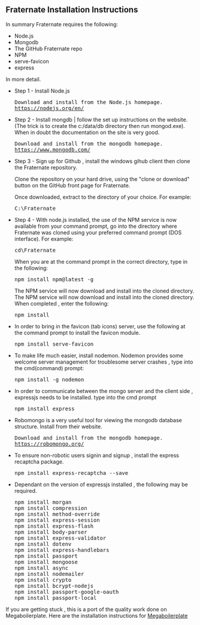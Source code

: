 <h2>Fraternate Installation Instructions</h2>
  
<p>In summary Fraternate requires the following: </p>
<ul>
  <li>Node.js</li>
  <li>Mongodb</li>
  <li>The GitHub Fraternate repo</li>
  <li>NPM</li>
  <li>serve-favicon</li>
  <li>express</li>
</ul>

<p>In more detail.</p>

<ul>
<li>Step 1 - Install Node.js</li>
<pre>
Download and install from the Node.js homepage.
<a href="https://nodejs.org/en/" target="_blank">https://nodejs.org/en/</a>  
</pre>

<li>Step 2 - Install mongdb | follow the set up instructions on the website. (The trick is to create the c:/data/db directory then run mongod.exe). When in doubt the documentation on the site is very good.</li>

<pre>
Download and install from the mongodb homepage.
<a href="https://www.mongodb.com/" target="_blank">https://www.mongodb.com/</a>  
</pre>

<li>Step 3 - Sign up for Github , install the windows gihub client then clone the Fraternate repository.</li>
<p>Clone the repository on your hard drive, using the "clone or download" button on the GitHub front page for Fraternate.</p>
<p>Once downloaded, extract to the directory of your choice. For example: </p>

<pre>
C:\Fraternate
</pre>

<li>Step 4 - With node.js installed, the use of the NPM service is now available from your command prompt, go into the directory where Fraternate was cloned using your preferred command prompt (DOS interface). For example: </li>

<pre>
cd\Fraternate
</pre>
<p>When you are at the command prompt in the correct directory, type in the following:</p>

<pre>npm install npm@latest -g</pre> 

<p>
The NPM service will now download and install into the cloned directory. The NPM service will now download and install into the cloned directory. When completed , enter the following:
</p>

<pre>npm install</pre>
 

<li>In order to bring in the favicon (tab icons) server, use the following at the command prompt to install the favicon module.
</li>
<pre>npm install serve-favicon</pre>


<li>To make life much easier, install nodemon. Nodemon provides some welcome server management for troublesome server crashes , type into the cmd(command) prompt: 
</li>
<pre>npm install -g nodemon</pre>


<li>In order to communicate between the mongo server and the client side , expressjs needs to be installed. type into the cmd prompt 
</li>
<pre>npm install express</pre>


<li>Robomongo is a very useful tool for viewing the mongodb database structure. Install from their website.
<pre>
Download and install from the mongodb homepage.
<a href="https://robomongo.org/" target="_blank">https://robomongo.org/</a>  
</pre>


<li>To ensure non-robotic users signin and signup , install the express recaptcha package.
</li>
<pre>npm install express-recaptcha --save</pre>

<li>Dependant on the version of expressjs installed , the following may be required.
</li>
<pre>
npm install morgan
npm install compression
npm install method-override
npm install express-session
npm install express-flash
npm install body-parser
npm install express-validator
npm install dotenv
npm install express-handlebars
npm install passport
npm install mongoose
npm install async
npm install nodemailer
npm install crypto
npm install bcrypt-nodejs
npm install passport-google-oauth
npm install passport-local
</pre>



</ul>
 
 

<p>If you are getting stuck , this is a port of the quality work done on Megaboilerplate. Here are the installation instructions for <a href="https://github.com/sahat/megaboilerplate#express" target="_blank">Megaboilerplate</a></p>


 <div style="padding-bottom:45px"></div>

